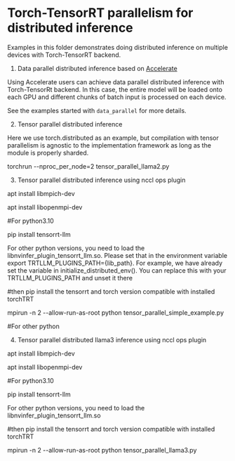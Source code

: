 # Torch-TensorRT parallelism for distributed inference

Examples in this folder demonstrates doing distributed inference on multiple devices with Torch-TensorRT backend.

1. Data parallel distributed inference based on [Accelerate](https://huggingface.co/docs/accelerate/usage_guides/distributed_inference)

Using Accelerate users can achieve data parallel distributed inference with Torch-TensorRt backend. In this case, the entire model
will be loaded onto each GPU and different chunks of batch input is processed on each device.

See the examples started with `data_parallel` for more details.

2. Tensor parallel distributed inference

Here we use torch.distributed as an example, but compilation with tensor parallelism is agnostic to the implementation framework as long as the module is properly sharded.

torchrun --nproc_per_node=2 tensor_parallel_llama2.py

3. Tensor parallel distributed inference using nccl ops plugin

 apt install libmpich-dev

 apt install libopenmpi-dev

 #For python3.10

 pip install tensorrt-llm

 For other python versions, you need to load the libnvinfer_plugin_tensorrt_llm.so. Please set that in the environment variable export TRTLLM_PLUGINS_PATH={lib_path}. For example, we have already set the variable in initialize_distributed_env(). You can replace this with your TRTLLM_PLUGINS_PATH and unset it there

 #then pip install the tensorrt and torch version compatible with installed torchTRT

 mpirun -n 2 --allow-run-as-root python tensor_parallel_simple_example.py

 #For other python

4. Tensor parallel distributed llama3 inference using nccl ops plugin

 apt install libmpich-dev

 apt install libopenmpi-dev

#For python3.10

 pip install tensorrt-llm

 For other python versions, you need to load the libnvinfer_plugin_tensorrt_llm.so

 #then pip install the tensorrt and torch version compatible with installed torchTRT

 mpirun -n 2 --allow-run-as-root python tensor_parallel_llama3.py
